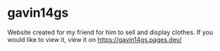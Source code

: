 # gavin14gs

Website created for my friend for him to sell and display clothes. If you would like to view it, view it on https://gavin14gs.pages.dev/
